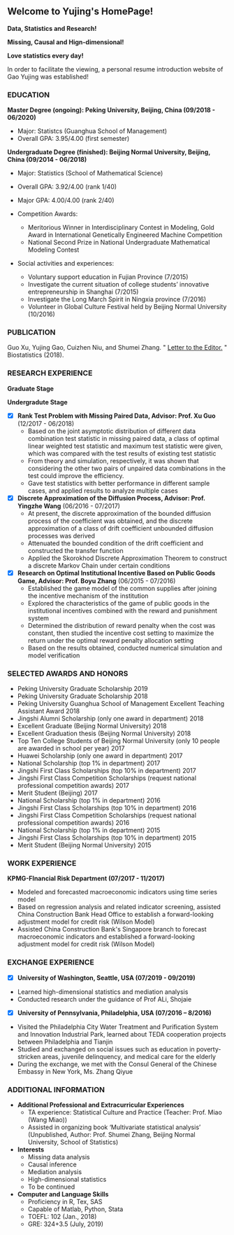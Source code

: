 ## Welcome to Yujing's HomePage!
**Data, Statistics and Research!**

**Missing, Causal and Hign-dimensional!**

**Love statistics every day!**

In order to facilitate the viewing, a personal resume introduction website of Gao Yujing was established!

### EDUCATION
**Master Degree (ongoing): Peking University, Beijing, China (09/2018 - 06/2020)**
* Major: Statistcs (Guanghua School of Management)
* Overall GPA: 3.95/4.00 (first semester)

**Undergraduate Degree (finished): Beijing Normal University, Beijing, China (09/2014 - 06/2018)**

- Major: Statistics (School of Mathematical Science)
- Overall GPA: 3.92/4.00 (rank 1/40)
- Major GPA: 4.00/4.00 (rank 2/40)
- Competition Awards: 
   - Meritorious Winner in Interdisciplinary Contest in Modeling, Gold Award in International Genetically Engineered Machine Competition
   - National Second Prize in National Undergraduate Mathematical Modeling Contest
   
- Social activities and experiences:
   - Voluntary support education in Fujian Province (7/2015)
   - Investigate the current situation of college students’ innovative entrepreneurship in Shanghai (7/2015)
   - Investigate the Long March Spirit in Ningxia province (7/2016)
   - Volunteer in Global Culture Festival held by Beijing Normal University (10/2016)

### PUBLICATION
Guo Xu, Yujing Gao, Cuizhen Niu, and Shumei Zhang. "
 [Letter to the Editor.](https://doi.org/10.1093/biostatistics/kxy047)
" Biostatistics (2018).

### RESEARCH EXPERIENCE
**Graduate Stage**

**Undergradute Stage**

- [x] **Rank Test Problem with Missing Paired Data, Advisor: Prof. Xu Guo** (12/2017 - 06/2018)
   - Based on the joint asymptotic distribution of different data combination test statistic in missing paired data, a class of optimal linear weighted test statistic and maximum test statistic were given, which was compared with the test results of existing test statistic
   - From theory and simulation, respectively, it was shown that considering the other two pairs of unpaired data combinations in the test could improve the efficiency.
   - Gave test statistics with better performance in different sample cases, and applied results to analyze multiple cases
- [x] **Discrete Approximation of the Diffusion Process, Advisor: Prof. Yingzhe Wang** (06/2016 - 07/2017)
   - At present, the discrete approximation of the bounded diffusion process of the coefficient was obtained, and the discrete approximation of a class of drift coefficient unbounded diffusion processes was derived
   - Attenuated the bounded condition of the drift coefficient and constructed the transfer function
   - Applied the Skorokhod Discrete Approximation Theorem to construct a discrete Markov Chain under certain conditions
- [x] **Research on Optimal Institutional Incentive Based on Public Goods Game, Advisor: Prof. Boyu Zhang** (06/2015 - 07/2016)
   - Established the game model of the common supplies after joining the incentive mechanism of the institution
   - Explored the characteristics of the game of public goods in the institutional incentives combined with the reward and punishment system
   - Determined the distribution of reward penalty when the cost was constant, then studied the incentive cost setting to maximize the return under the optimal reward penalty allocation setting
   - Based on the results obtained, conducted numerical simulation and model verification

### SELECTED AWARDS AND HONORS
- Peking University Graduate Scholarship 2019
- Peking University Graduate Scholarship 2018
- Peking University Guanghua School of Management Excellent Teaching Assistant Award 2018
- Jingshi Alumni Scholarship (only one award in department)	2018
- Excellent Graduate (Beijing Normal University)	2018
- Excellent Graduation thesis (Beijing Normal University)	2018
- Top Ten College Students of Beijing Normal University (only 10 people are awarded in school per year)	2017
- Huawei Scholarship (only one award in department)	2017
- National Scholarship (top 1% in department)	2017
- Jingshi First Class Scholarships (top 10% in department)	2017
- Jingshi First Class Competition Scholarships (request national professional competition awards)	2017
- Merit Student (Beijing)	2017
- National Scholarship (top 1% in department)	2016
- Jingshi First Class Scholarships (top 10% in department)	2016
- Jingshi First Class Competition Scholarships (request national professional competition awards)	2016
- National Scholarship (top 1% in department)	2015
- Jingshi First Class Scholarships (top 10% in department)	2015
- Merit Student (Beijing Normal University)	2015


### WORK EXPERIENCE
**KPMG-FInancial Risk Department (07/2017 - 11/2017)** 
- Modeled and forecasted macroeconomic indicators using time series model
- Based on regression analysis and related indicator screening, assisted China Construction Bank Head Office to establish a forward-looking adjustment model for credit risk (Wilson Model)
- Assisted China Construction Bank's Singapore branch to forecast macroeconomic indicators and established a forward-looking adjustment model for credit risk (Wilson Model)

### EXCHANGE EXPERIENCE
- [x] **University of Washington, Seattle, USA (07/2019 - 09/2019)**
- Learned high-dimensional statistics and mediation analysis
- Conducted research under the guidance of Prof ALi, Shojaie
- [x] **University of Pennsylvania, Philadelphia, USA (07/2016 – 8/2016)**
- Visited the Philadelphia City Water Treatment and Purification System and Innovation Industrial Park, learned about TEDA cooperation projects between Philadelphia and Tianjin
- Studied and exchanged on social issues such as education in poverty-stricken areas, juvenile delinquency, and medical care for the elderly
- During the exchange, we met with the Consul General of the Chinese Embassy in New York, Ms. Zhang Qiyue

### ADDITIONAL INFORMATION
- **Additional Professional and Extracurricular Experiences**
  - TA experience: Statistical Culture and Practice (Teacher: Prof. Miao (Wang Miao))  
  - Assisted in organizing book ‘Multivariate statistical analysis’ (Unpublished, Author: Prof. Shumei Zhang, Beijing Normal University, School of Statistics)
- **Interests**
  - Missing data analysis
  - Causal inference
  - Mediation analysis
  - High-dimensional statistics
  - To be continued
- **Computer and Language Skills**
   - Proficiency in R, Tex, SAS
   - Capable of Matlab, Python, Stata
   - TOEFL: 102 (Jan., 2018)
   - GRE: 324+3.5 (July, 2019)
